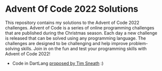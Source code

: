 # Advent Of Code 2022 Solutions

This repository contains my solutions to the Advent of Code 2022 challenges. Advent of Code is a series of online programming challenges that are published during the Christmas season. Each day a new challenge is released that can be solved using any programming language. The challenges are designed to be challenging and help improve problem-solving skills. Join in on the fun and test your programming skills with Advent of Code 2022!

- Code in DartLang [proposed by Tim Sneath](https://twitter.com/timsneath/status/1599279096605073408) :) 

